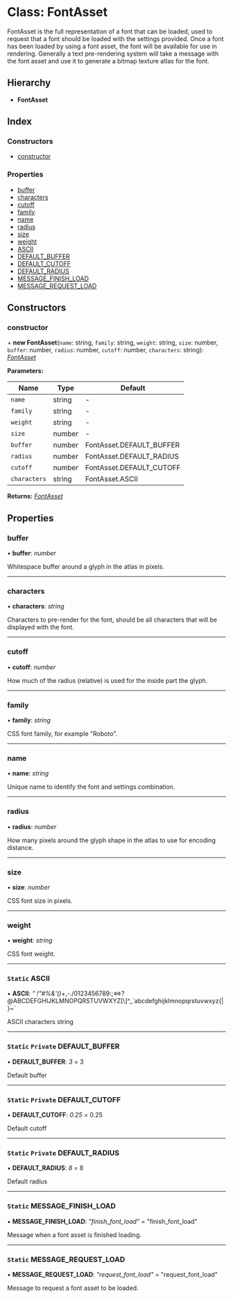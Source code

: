 
# Class: FontAsset

FontAsset is the full representation of a font that can be loaded,
used to request that a font should be loaded with the settings
provided. Once a font has been loaded by using a font asset, the
font will be available for use in rendering.
Generally a text pre-rendering system will take a message with the
font asset and use it to generate a bitmap texture atlas for the
font.

## Hierarchy

* **FontAsset**

## Index

### Constructors

* [constructor](fontasset.md#constructor)

### Properties

* [buffer](fontasset.md#buffer)
* [characters](fontasset.md#characters)
* [cutoff](fontasset.md#cutoff)
* [family](fontasset.md#family)
* [name](fontasset.md#name)
* [radius](fontasset.md#radius)
* [size](fontasset.md#size)
* [weight](fontasset.md#weight)
* [ASCII](fontasset.md#static-ascii)
* [DEFAULT_BUFFER](fontasset.md#static-private-default_buffer)
* [DEFAULT_CUTOFF](fontasset.md#static-private-default_cutoff)
* [DEFAULT_RADIUS](fontasset.md#static-private-default_radius)
* [MESSAGE_FINISH_LOAD](fontasset.md#static-message_finish_load)
* [MESSAGE_REQUEST_LOAD](fontasset.md#static-message_request_load)

## Constructors

###  constructor

\+ **new FontAsset**(`name`: string, `family`: string, `weight`: string, `size`: number, `buffer`: number, `radius`: number, `cutoff`: number, `characters`: string): *[FontAsset](fontasset.md)*

**Parameters:**

Name | Type | Default |
------ | ------ | ------ |
`name` | string | - |
`family` | string | - |
`weight` | string | - |
`size` | number | - |
`buffer` | number | FontAsset.DEFAULT_BUFFER |
`radius` | number | FontAsset.DEFAULT_RADIUS |
`cutoff` | number | FontAsset.DEFAULT_CUTOFF |
`characters` | string | FontAsset.ASCII |

**Returns:** *[FontAsset](fontasset.md)*

## Properties

###  buffer

• **buffer**: *number*

Whitespace buffer around a glyph in the atlas in pixels.

___

###  characters

• **characters**: *string*

Characters to pre-render for the font, should be
all characters that will be displayed with the font.

___

###  cutoff

• **cutoff**: *number*

How much of the radius (relative) is used for the
inside part the glyph.

___

###  family

• **family**: *string*

CSS font family, for example "Roboto".

___

###  name

• **name**: *string*

Unique name to identify the font and settings combination.

___

###  radius

• **radius**: *number*

How many pixels around the glyph shape in the atlas
to use for encoding distance.

___

###  size

• **size**: *number*

CSS font size in pixels.

___

###  weight

• **weight**: *string*

CSS font weight.

___

### `Static` ASCII

▪ **ASCII**: *" !"#$%&'()*+,-./0123456789:;<=>?@ABCDEFGHIJKLMNOPQRSTUVWXYZ[\]^_`abcdefghijklmnopqrstuvwxyz{|}~"* = ` !"#$%&'()*+,-./0123456789:;<=>?@ABCDEFGHIJKLMNOPQRSTUVWXYZ[\\]^_\`abcdefghijklmnopqrstuvwxyz{|}~`

ASCII characters string

___

### `Static` `Private` DEFAULT_BUFFER

▪ **DEFAULT_BUFFER**: *3* = 3

Default buffer

___

### `Static` `Private` DEFAULT_CUTOFF

▪ **DEFAULT_CUTOFF**: *0.25* = 0.25

Default cutoff

___

### `Static` `Private` DEFAULT_RADIUS

▪ **DEFAULT_RADIUS**: *8* = 8

Default radius

___

### `Static` MESSAGE_FINISH_LOAD

▪ **MESSAGE_FINISH_LOAD**: *"finish_font_load"* = "finish_font_load"

Message when a font asset is finished loading.

___

### `Static` MESSAGE_REQUEST_LOAD

▪ **MESSAGE_REQUEST_LOAD**: *"request_font_load"* = "request_font_load"

Message to request a font asset to be loaded.
